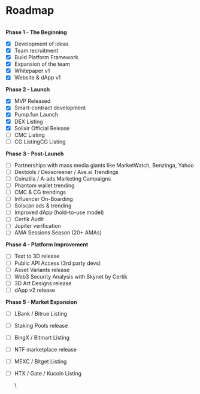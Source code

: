 # Roadmap

<figure><img src="https://1734432750-files.gitbook.io/~/files/v0/b/gitbook-x-prod.appspot.com/o/spaces%2F8jiPYSjwm8eKyTblT7u6%2Fuploads%2FPG09KguOPQwuAx5nudw3%2Fimage.png?alt=media&#x26;token=c1dcf452-5c11-4e75-9f4b-6fd2184afb37" alt=""><figcaption></figcaption></figure>

**Phase 1 - The Beginning**

* [x] Development of ideas
* [x] Team recruitment
* [x] Build Platform Framework
* [x] Expansion of the team
* [x] Whitepaper v1
* [x] Website & dApp v1

**Phase 2 - Launch**

* [x] MVP Released
* [x] Smart-contract development
* [x] Pump.fun Launch
* [x] DEX Listing
* [x] Solixir Official Release
* [ ] CMC Listing
* [ ] CG ListingCG Listing

**Phase 3 - Post-Launch**

* [ ] Partnerships with mass media giants like MarketWatch, Benzinga, Yahoo
* [ ] Dextools / Dexscreener / Ave.ai Trendings
* [ ] Coinzilla / A-ads Marketing Campaigns
* [ ] Phantom wallet trending
* [ ] CMC & CG trendings
* [ ] Influencer On-Boarding
* [ ] Solscan ads & trending
* [ ] Improved dApp (hold-to-use model)
* [ ] Certik Audit
* [ ] Jupiter verification
* [ ] AMA Sessions Season (20+ AMAs)

**Phase 4 - Platform Improvement**

* [ ] Text to 3D release
* [ ] Public API Access (3rd party devs)
* [ ] Asset Variants release
* [ ] Web3 Security Analysis with Skynet by Certik
* [ ] 3D Art Designs release
* [ ] dApp v2 release

**Phase 5 - Market Expansion**

* [ ] LBank / Bitrue Listing
* [ ] Staking Pools release
* [ ] BingX / Bitmart Listing
* [ ] NTF marketplace release
* [ ] MEXC / Bitget Listing
*   [ ] HTX / Gate / Kucoin Listing

    \

